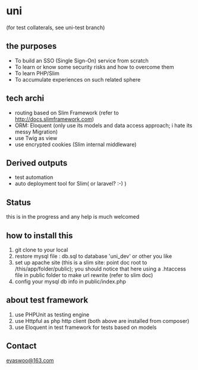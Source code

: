 uni
===

(for test collaterals, see uni-test branch)

## the purposes
* To build an SSO (Single Sign-On) service from scratch
* To learn or know some security risks and how to overcome them
* To learn PHP/Slim
* To accumulate experiences on such related sphere

## tech archi
* routing based on Slim Framework (refer to http://docs.slimframework.com)
* ORM: Eloquent (only use its models and data access approach; i hate its messy Migration)
* use Twig as view
* use encrypted cookies (Slim internal middleware)

## Derived outputs
* test automation
* auto deployment tool for Slim( or laravel? :-) )

## Status
this is in the progress and any help is much welcomed

## how to install this
1. git clone to your local
2. restore mysql file : db.sql to database 'uni_dev' or other you like
3. set up apache site (this is a slim site: point doc root to /this/app/folder/public); you should notice that here using a .htaccess file in public folder to make url rewrite (refer to slim doc)
4. config your mysql db info in public/index.php

## about test framework
1. use PHPUnit as testing engine
2. use Httpful as php http client
(both above are installed from composer)
3. use Eloquent in test framework for tests based on models

## Contact
eyaswoo@163.com
